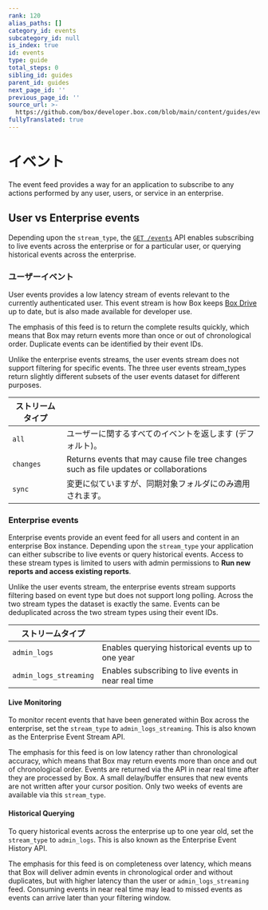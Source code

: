 ```yaml
---
rank: 120
alias_paths: []
category_id: events
subcategory_id: null
is_index: true
id: events
type: guide
total_steps: 0
sibling_id: guides
parent_id: guides
next_page_id: ''
previous_page_id: ''
source_url: >-
  https://github.com/box/developer.box.com/blob/main/content/guides/events/index.md
fullyTranslated: true
---
```

# イベント

The event feed provides a way for an application to subscribe to any actions performed by any user, users, or service in an enterprise.

## User vs Enterprise events

Depending upon the `stream_type`, the [`GET /events`](e://get_events) API enables subscribing to live events across the enterprise or for a particular user, or querying historical events across the enterprise.

### ユーザーイベント

User events provides a low latency stream of events relevant to the currently authenticated user. This event stream is how Box keeps [Box Drive][drive] up to date, but is also made available for developer use.

The emphasis of this feed is to return the complete results quickly, which means that Box may return events more than once or out of chronological order. Duplicate events can be identified by their event IDs.

Unlike the enterprise events streams, the user events stream does not support filtering for specific events. The three user events stream_types return slightly different subsets of the user events dataset for different purposes.

<!-- markdownlint-disable line-length -->

| ストリームタイプ  |                                                                                        |
| --------- | -------------------------------------------------------------------------------------- |
| `all`     | ユーザーに関するすべてのイベントを返します (デフォルト)。                                                         |
| `changes` | Returns events that may cause file tree changes such as file updates or collaborations |
| `sync`    | 変更に似ていますが、同期対象フォルダにのみ適用されます。                                                           |

<!-- markdownlint-enable line-length -->

### Enterprise events

Enterprise events provide an event feed for all users and content in an enterprise Box instance. Depending upon the `stream_type` your application can either subscribe to live events or query historical events. Access to these stream types is limited to users with admin permissions to **Run new reports and access existing reports**.

Unlike the user events stream, the enterprise events stream supports filtering based on event type but does not support long polling. Across the two stream types the dataset is exactly the same. Events can be deduplicated across the two stream types using their event IDs.

<!-- markdownlint-disable line-length -->

| ストリームタイプ               |                                                      |
| ---------------------- | ---------------------------------------------------- |
| `admin_logs`           | Enables querying historical events up to one year    |
| `admin_logs_streaming` | Enables subscribing to live events in near real time |

<!-- markdownlint-enable line-length -->

#### Live Monitoring

To monitor recent events that have been generated within Box across the enterprise, set the `stream_type` to `admin_logs_streaming`. This is also known as the Enterprise Event Stream API.

The emphasis for this feed is on low latency rather than chronological accuracy, which means that Box may return events more than once and out of chronological order. Events are returned via the API in near real time after they are processed by Box. A small delay/buffer ensures that new events are not written after your cursor position. Only two weeks of events are available via this `stream_type`.

#### Historical Querying

To query historical events across the enterprise up to one year old, set the `stream_type` to `admin_logs`. This is also known as the Enterprise Event History API.

The emphasis for this feed is on completeness over latency, which means that Box will deliver admin events in chronological order and without duplicates, but with higher latency than the user or `admin_logs_streaming` feed. Consuming events in near real time may lead to missed events as events can arrive later than your filtering window.

[drive]: https://www.box.com/drive
